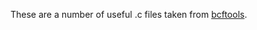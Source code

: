 These are a number of useful .c files taken from [bcftools](https://samtools.github.io/bcftools/bcftools.html).
